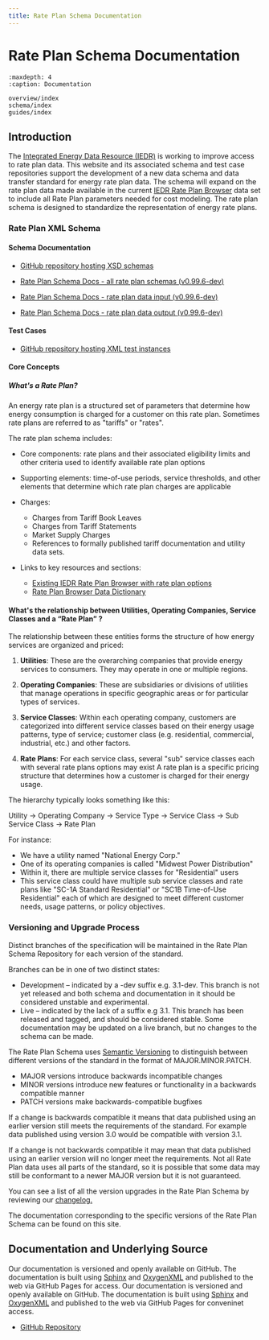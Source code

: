 ```yaml
---
title: Rate Plan Schema Documentation
---
```


# Rate Plan Schema Documentation

```{toctree}
:maxdepth: 4
:caption: Documentation

overview/index
schema/index
guides/index
```

## Introduction

The [Integrated Energy Data Resource (IEDR)](https://iedr.nyserda.ny.gov) is working to improve access to rate plan data. This website and its associated schema and test case repositories support the development of a new data schema and data transfer standard for energy rate plan data. The schema will expand on the rate plan data made available in the current [IEDR Rate Plan Browser](https://iedr.nyserda.ny.gov/rate-plan/) data set to include all Rate Plan parameters needed for cost modeling. The rate plan schema is designed to standardize the representation of energy rate plans. 
 
### Rate Plan XML Schema

#### Schema Documentation
  - [GitHub repository hosting XSD schemas](https://github.com/Flux-Tailor/rate-plan-schema)
    
  - [Rate Plan Schema Docs - all rate plan schemas (v0.99.6-dev)](https://flux-tailor.github.io/rate-plan-documentation/_static/rate-plan-schema-docs/v0.99.6-dev/all_rate_plan_schemas/all_rate_plan_schemas.html)
  - [Rate Plan Schema Docs - rate plan data input (v0.99.6-dev)](https://flux-tailor.github.io/rate-plan-documentation/_static/rate-plan-schema-docs/v0.99.6-dev/rate_plan_data_input/rate_plan_data_input.html)
  - [Rate Plan Schema Docs - rate plan data output (v0.99.6-dev)](https://flux-tailor.github.io/rate-plan-documentation/_static/rate-plan-schema-docs/v0.99.6-dev/rate_plan_data_output/rate_plan_data_output.html)

#### Test Cases
  - [GitHub repository hosting XML test instances](https://github.com/Flux-Tailor/rate-plan-test-cases)

#### Core Concepts

##### What's a Rate Plan?

An energy rate plan is a structured set of parameters that determine how energy consumption is charged for a customer on this rate plan. Sometimes rate plans are referred to as "tariffs" or "rates".

The rate plan schema includes:

- Core components: rate plans and their associated eligibility limits and other criteria used to identify available rate plan options
- Supporting elements: time-of-use periods, service thresholds, and other elements that determine which rate plan charges are applicable
- Charges:
  - Charges from Tariff Book Leaves
  - Charges from Tariff Statements
  - Market Supply Charges
  - References to formally published tariff documentation and utility data sets. 



- Links to key resources and sections:
  - [Existing IEDR Rate Plan Browser with rate plan options](https://iedr.nyserda.ny.gov/rate-plan/)
  - [Rate Plan Browser Data Dictionary](https://iedr-public-static-files.s3.amazonaws.com/documentation/IEDR_DataDictionary-RatePlanData_V001_20240112.pdf)
 
#### What's the relationship between Utilities, Operating Companies, Service Classes and a “Rate Plan” ?

The relationship between these entities forms the structure of how energy services are organized and priced:

1. **Utilities**: These are the overarching companies that provide energy services to consumers. They may operate in one or multiple regions.

2. **Operating Companies**: These are subsidiaries or divisions of utilities that manage operations in specific geographic areas or for particular types of services.

3. **Service Classes**: Within each operating company, customers are categorized into different service classes based on their energy usage patterns, type of service; customer class (e.g. residential, commercial, industrial, etc.) and other factors.

4. **Rate Plans**: For each service class, several "sub" service classes each with several rate plans options may exist A rate plan is a specific pricing structure that determines how a customer is charged for their energy usage.

The hierarchy typically looks something like this:

Utility → Operating Company → Service Type → Service Class → Sub Service Class  → Rate Plan

For instance:
- We have a utility named "National Energy Corp."
- One of its operating companies is called "Midwest Power Distribution"
- Within it, there are multiple service classes for "Residential" users
- This service class could have multiple sub service classes and rate plans like "SC-1A Standard Residential" or "SC1B Time-of-Use Residential" each of which are designed to meet different customer needs, usage patterns, or policy objectives.

### Versioning and Upgrade Process

Distinct branches of the specification will be maintained in the Rate Plan Schema Repository for each version of the standard.

Branches can be in one of two distinct states:

 - Development – indicated by a -dev suffix e.g. 3.1-dev. This branch is not yet released and both schema and documentation in it should be considered unstable and experimental.
 -  Live – indicated by the lack of a suffix e.g 3.1. This branch has been released and tagged, and should be considered stable. Some documentation may be updated on a live branch, but no changes to the schema can be made.

The Rate Plan Schema uses [Semantic Versioning](https://semver.org/) to distinguish between different versions of the standard in the format of MAJOR.MINOR.PATCH.

 - MAJOR versions introduce backwards incompatible changes
 - MINOR versions introduce new features or functionality in a backwards compatible manner
 - PATCH versions make backwards-compatible bugfixes

If a change is backwards compatible it means that data published using an earlier version still meets the requirements of the standard. For example data published using version 3.0 would be compatible with version 3.1. 

If a change is not backwards compatible it may mean that data published using an earlier version will no longer meet the requirements. Not all Rate Plan data uses all parts of the standard, so it is possible that some data may still be conformant to a newer MAJOR version but it is not guaranteed.

You can see a list of all the version upgrades in the Rate Plan Schema by reviewing our 
[changelog.](https://github.com/Flux-Tailor/rate-plan-schema/releases)

The documentation corresponding to the specific versions of the Rate Plan Schema can be found on this site.

## Documentation and Underlying Source

Our documentation is versioned and openly available on GitHub. The documentation is built using [Sphinx](https://www.sphinx-doc.org/) and [OxygenXML](https://www.oxygenxml.com/) and published to the web via GitHub Pages for access.
Our documentation is versioned and openly available on GitHub. The documentation is built using [Sphinx](https://www.sphinx-doc.org/) and [OxygenXML](https://www.oxygenxml.com/) and published to the web via GitHub Pages for conveninet access.

- [GitHub Repository](https://github.com/Flux-Tailor/rate-plan-documentation)
